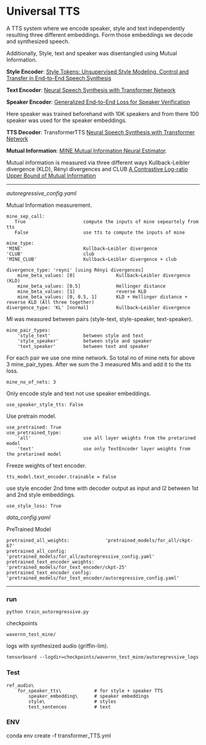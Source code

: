 
# Universal TTS
A TTS system where we encode speaker, style and text independently resulting three different embeddings. Form those
embeddings we decode and synthesized speech. 

Additionally, Style, text and speaker was disentangled using Mutual Information. 

**Style Encoder**: [Style Tokens: Unsupervised Style Modeling, Control and Transfer in End-to-End 
Speech Synthesis](https://arxiv.org/abs/1803.09017)

**Text Encoder**: [Neural Speech Synthesis with Transformer Network](https://arxiv.org/abs/1809.08895)

**Speaker Encoder**: [Generalized End-to-End Loss for Speaker Verification](https://arxiv.org/abs/1710.10467)

Here speaker was trained beforehand with 10K speakers and from there 100 speaker was used for the speaker embeddings. 

**TTS Decoder**: TransformerTTS [Neural Speech Synthesis with Transformer Network](https://arxiv.org/abs/1809.08895)

**Mutual Information**: [MINE Mutual Information Neural Estimator](https://arxiv.org/abs/1801.04062).

Mutual information is measured via three different ways Kullback-Leibler divergence (KLD), Rényi divergences and CLUB 
[A Contrastive Log-ratio Upper Bound of Mutual Information](https://arxiv.org/abs/2006.12013)

---
*autoregressive_config.yaml*

Mutual Information measurement.

    mine_sep_call:              
       True                     compute the inputs of mine sepeartely from tts
       False                    use tts to compute the inputs of mine
       
    mine_type:
    'MINE'                      Kullback–Leibler divergence
    'CLUB'                      club
    'MINE_CLUB'                 Kullback–Leibler divergence + club
        
    divergence_type: 'reyni' [using Rényi divergences]
        mine_beta_values: [0]               Kullback–Leibler divergence (KLD)
        mine_beta_values: [0.5]             Hellinger distance
        mine_beta_values: [1]               reverse KLD
        mine_beta_values: [0, 0.5, 1]       KLD + Hellinger distance + reverse KLD (All three together)
    divergence_type: 'KL' [normal]          Kullback–Leibler divergence
    
MI was measured between pairs (style-text, style-speaker, text-speaker).

    mine_pair_types: 
        'style_text'            between style and text
        'style_speaker'         between style and speaker
        'text_speaker'          between text and speaker
    
For each pair we use one mine network. So total no of mine nets for above 3 mine_pair_types. 
After we sum the 3 measured MIs and add it to the tts loss.
    
    mine_no_of_nets: 3
    
Only encode style and text not use speaker embeddings.
    
    use_speaker_style_tts: False

Use pretrain model.

    use_pretrained: True
    use_pretrained_type: 
        'all'                   use all layer weights from the pretarined model
        'text'                  use only TextEncoder layer weights from the pretarined model
        
Freeze weights of text encoder.
    
    tts_model.text_encoder.trainable = False

use style encoder 2nd time with decoder output as input and l2 between 1st and 2nd style embeddings.

    use_style_loss: True
    
*data_config.yaml*

PreTrained Model

    pretrained_all_weights:             'pretrained_models/for_all/ckpt-67'
    pretrained_all_config:              'pretrained_models/for_all/autoregressive_config.yaml'
    pretrained_text_encoder_weights:    'pretrained_models/for_text_encoder/ckpt-25'
    pretrained_text_encoder_config:     'pretrained_models/for_text_encoder/autoregressive_config.yaml'
    
    
---
### run

    python train_autoregressive.py

checkpoints

    wavernn_test_mine/
    
logs with synthesized audio (griffin-lim).

    tensorboard --logdir=checkpoints/wavernn_test_mine/autoregressive_logs

### Test
    ref_audio\
        for_speaker_tts\            # for style + speaker TTS
            speaker_embedding\      # speaker embeddings
            style\                  # styles
            test_sentences          # text

### ENV

conda env create -f transformer_TTS.yml